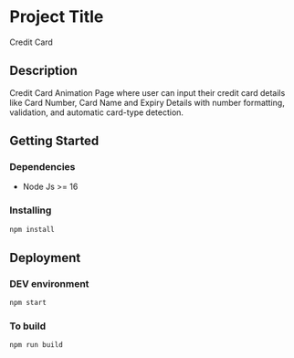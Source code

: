 # Project Title
Credit Card

## Description
Credit Card Animation Page where user can input their credit card details like Card Number, Card Name and Expiry Details with number formatting, validation, and automatic card-type detection.

## Getting Started

### Dependencies

* Node Js >= 16

### Installing
```bash
npm install
```

## Deployment
### DEV environment
```bash
npm start
```

### To build
```bash
npm run build
```
